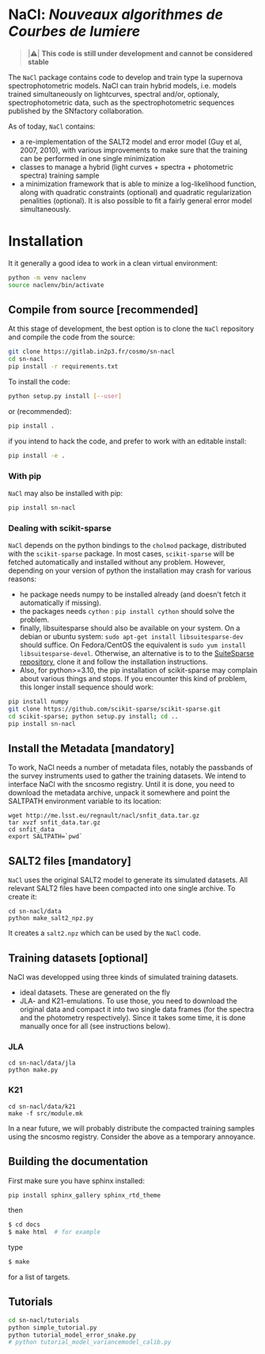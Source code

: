 # NaCl: *Nouveaux algorithmes de Courbes de lumiere*

> |:warning:|  **This code is still under development and cannot be considered stable** 

The `NaCl` package contains code to develop and train type Ia supernova
spectrophotometric models. NaCl can train hybrid models, i.e. models trained
simultaneously on lightcurves, spectral and/or, optionaly, spectrophotometric
data, such as the spectrophotometric sequences published by the SNfactory
collaboration.

As of today, `NaCl` contains:
  - a re-implementation of the SALT2 model and error model (Guy et al, 2007,
    2010), with various improvements to make sure that the training can be
    performed in one single minimization 
  - classes to manage a hybrid (light curves + spectra + photometric spectra)
    training sample
  - a minimization framework that is able to minize a log-likelihood function,
    along with quadratic constraints (optional) and quadratic regularization
    penalities (optional).  It is also possible to fit a fairly general error
    model simultaneously.



# Installation

It it generally a good idea to work in a clean virtual environment: 

```bash
python -m venv naclenv
source naclenv/bin/activate
```


## Compile from source [recommended]

At this stage of development, the best option is to clone the `NaCl`
repository and compile the code from the source:

```bash
git clone https://gitlab.in2p3.fr/cosmo/sn-nacl
cd sn-nacl
pip install -r requirements.txt
```

To install the code: 
```bash
python setup.py install [--user]
```
or (recommended):
```bash
pip install . 
```

if you intend to hack the code, and prefer to work with an editable install:
```bash
pip install -e . 
```

### With pip

`NaCl` may also be installed with pip:

```bash
pip install sn-nacl 
```

### Dealing with scikit-sparse

`NaCl` depends on the python bindings to the `cholmod` package,
distributed with the `scikit-sparse` package.  In most cases,
`scikit-sparse` will be fetched automatically and installed without any
problem.  However, depending on your version of python the
installation may crash for various reasons: 
  - he package needs numpy to be installed already (and doesn't fetch it
    automatically if missing).  
  - the packages needs `cython` : `pip install cython` should solve the problem.
  - finally, libsuitesparse should also be available on your
	system. On a debian or ubuntu system: ```sudo apt-get install
	libsuitesparse-dev``` should suffice. On Fedora/CentOS the
	equivalent is ```sudo yum install
	libsuitesparse-devel```. Otherwise, an alternative is to to the
	[SuiteSparse repository](https://github.com/DrTimothyAldenDavis/SuiteSparse),
	clone it and follow the installation instructions.
  - Also, for python>=3.10, the pip
installation of scikit-sparse may complain about various things and
stops.  If you encounter this kind of problem, this longer install
sequence should work:

```bash 
pip install numpy
git clone https://github.com/scikit-sparse/scikit-sparse.git
cd scikit-sparse; python setup.py install; cd ..
pip install sn-nacl
```

## Install the Metadata [mandatory]

To work, NaCl needs a number of metadata files, notably the passbands
of the survey instruments used to gather the training datasets. We
intend to interface NaCl with the sncosmo registry. Until it is done,
you need to download the metadata archive, unpack it somewhere and
point the SALTPATH environment variable to its location:

```
wget http://me.lsst.eu/regnault/nacl/snfit_data.tar.gz 
tar xvzf snfit_data.tar.gz 
cd snfit_data
export SALTPATH=`pwd`
```

## SALT2 files [mandatory]

`NaCl` uses the original SALT2 model to generate its simulated
datasets. All relevant SALT2 files have been compacted into one single
archive. To create it:

```
cd sn-nacl/data
python make_salt2_npz.py 
```

It creates a `salt2.npz` which can be used by the `NaCl` code. 


## Training datasets [optional]

NaCl was developped using three kinds of simulated training datasets. 
  - ideal datasets. These are generated on the fly
  - JLA- and K21-emulations. To use those, you need to download the
    original data and compact it into two single data frames (for the
    spectra and the photometry respectively). Since it takes some time, 
	it is done manually once for all (see instructions below). 
	
  
### JLA 

```
cd sn-nacl/data/jla
python make.py
```

### K21

```
cd sn-nacl/data/k21
make -f src/module.mk
```

In a near future, we will probably distribute the compacted training
samples using the sncosmo registry. Consider the above as a temporary
annoyance.


## Building the documentation 

First make sure you have sphinx installed: 
```bash
pip install sphinx_gallery sphinx_rtd_theme
```
then 
```bash
$ cd docs
$ make html  # for example 
```
type 
```bash
$ make 
```
for a list of targets. 


## Tutorials

```bash
cd sn-nacl/tutorials
python simple_tutorial.py
python tutorial_model_error_snake.py
# python tutorial_model_variancemodel_calib.py
```

